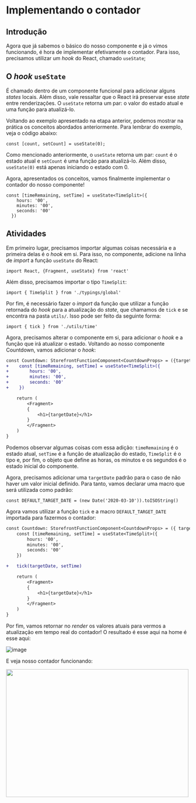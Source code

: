 # Implementando o contador

## Introdução
Agora que já sabemos o básico do nosso componente e já o vimos funcionando, é hora de implementar efetivamente o contador. Para isso, precisamos utilizar um *hook* do React, chamado `useState`;


## O *hook* `useState` 

É chamado dentro de um componente funcional para adicionar alguns *states* locais. Além disso, vale ressaltar que o React irá preservar esse *state* entre renderizações. O `useState` retorna um par: o valor do estado atual e uma função para atualizá-lo.

Voltando ao exemplo apresentado na etapa anterior, podemos mostrar na prática os conceitos abordados anteriormente. Para lembrar do exemplo, veja o código abaixo:
```tsx
const [count, setCount] = useState(0);
```
Como mencionado anteriormente, o `useState` retorna um par: `count` é o estado atual e `setCount` é uma função para atualizá-lo. Além disso, `useState(0)` está apenas iniciando o estado com 0.

Agora, apresentados os conceitos, vamos finalmente implementar o contador do nosso componente!

```tsx
const [timeRemaining, setTime] = useState<TimeSplit>({
    hours: '00', 
    minutes: '00', 
    seconds: '00'
  })
```
## Atividades
Em primeiro lugar, precisamos importar algumas coisas necessária e a primeira delas é o *hook* em si. Para isso, no componente, adicione na linha de *import* a função `useState` do React:
```tsx
import React, {Fragment, useState} from 'react'
```
Além disso, precisamos importar o tipo `TimeSplit`:
```tsx
import { TimeSplit } from './typings/global'
```
Por fim, é necessário fazer o *import* da função que utilizar a função retornada do *hook* para a atualização do *state*, que chamamos de `tick` e se encontra na pasta `utils/`. Isso pode ser feito da seguinte forma:
```tsx
import { tick } from './utils/time'
```
Agora, precisamos alterar o componente em si, para adicionar o *hook* e a função que irá atualizar o estado. Voltando ao nosso componente Countdown, vamos adicionar o *hook*:
```diff
const Countdown: StorefrontFunctionComponent<CountdownProps> = ({targetDate}) => {
+    const [timeRemaining, setTime] = useState<TimeSplit>({
+        hours: '00',
+        minutes: '00',
+        seconds: '00'
+    })

    return (
        <Fragment>
        {
            <h1>{targetDate}</h1>  
        }
        </Fragment>
    ) 
}
```
Podemos observar algumas coisas com essa adição: `timeRemaining` é o estado atual, `setTime` é a função de atualização do estado, `TimeSplit` é o tipo e, por fim, o objeto que define as horas, os minutos e os segundos é o estado inicial do componente.

Agora, precisamos adicionar uma `targetDate` padrão para o caso de não haver um valor inicial definido. Para tanto, vamos declarar uma macro que será utilizada como padrão:

```
const DEFAULT_TARGET_DATE = (new Date('2020-03-10')).toISOString()
```

Agora vamos utilizar a função `tick` e a macro `DEFAULT_TARGET_DATE` importada para fazermos o contador:
```diff
const Countdown: StorefrontFunctionComponent<CountdownProps> = ({ targetDate = DEFAULT_TARGET_DATE }) => {
    const [timeRemaining, setTime] = useState<TimeSplit>({
        hours: '00',
        minutes: '00',
        seconds: '00'
    })

+   tick(targetDate, setTime)

    return (
        <Fragment>
        {
            <h1>{targetDate}</h1>  
        }
        </Fragment>
    ) 
}
```
Por fim, vamos retornar no *render* os valores atuais para vermos a atualização em tempo real do contador! O resultado é esse aqui na home é esse aqui:

![image](https://user-images.githubusercontent.com/19495917/74974994-00033000-5405-11ea-9e22-b461e15a9126.png)


E veja nosso contador funcionando:

<img src="https://user-images.githubusercontent.com/19495917/74975789-650b5580-5406-11ea-85b6-73ee68f83419.gif" width="500" height="350"/>


